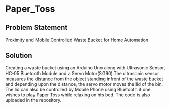 # Paper_Toss
## Problem Statement
Proximity and Mobile Controlled Waste Bucket for Home Automation
## Solution
Creating a waste bucket using an Arduino Uno along with Ultrasonic Sensor, HC-05 Bluetooth Module and a Servo Motor(SG90).The ultrasonic sensor measures the distance from the object standing infront of the waste bucket and depending upon the distance, the servo motor moves the lid of the bin. The lid can also be controlled by Mobile Phone using Bluetooth if one wishes to play Paper Toss while relaxing on his bed. The code is also uploaded in the repository. 

